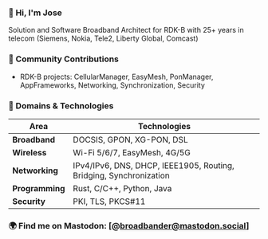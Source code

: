 ### 👋 Hi, I'm Jose
Solution and Software Broadband Architect for RDK-B with 25+ years in telecom (Siemens, Nokia, Tele2, Liberty Global, Comcast)

### 🤝 Community Contributions
- RDK-B projects: CellularManager, EasyMesh, PonManager, AppFrameworks, Networking, Synchronization, Security

### 📡 Domains & Technologies

| Area            | Technologies |
|-----------------|--------------|
| **Broadband**   | DOCSIS, GPON, XG-PON, DSL |
| **Wireless**    | Wi-Fi 5/6/7, EasyMesh, 4G/5G |
| **Networking**  | IPv4/IPv6, DNS, DHCP, IEEE1905, Routing, Bridging, Synchronization |
| **Programming** | Rust, C/C++, Python, Java |
| **Security**    | PKI, TLS, PKCS#11 |

### 🌍 Find me on Mastodon: [@broadbander@mastodon.social]  
